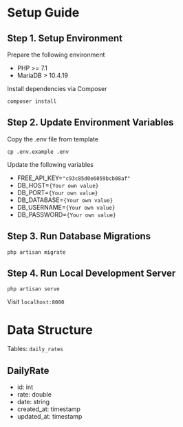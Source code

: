 # Setup Guide

## Step 1. Setup Environment
Prepare the following environment
* PHP >= 7.1
* MariaDB > 10.4.19

Install dependencies via Composer
```
composer install
```

## Step 2. Update Environment Variables
Copy the .env file from template
```
cp .env.example .env
```

Update the following variables
* FREE_API_KEY=`"c93c85d0e6059bcb08af"`
* DB_HOST=`{Your own value}`
* DB_PORT=`{Your own value}`
* DB_DATABASE=`{Your own value}`
* DB_USERNAME=`{Your own value}`
* DB_PASSWORD=`{Your own value}`

## Step 3. Run Database Migrations
```
php artisan migrate
```

## Step 4. Run Local Development Server
```
php artisan serve
```

Visit `localhost:8000`

# Data Structure
Tables: `daily_rates`

## DailyRate
* id: int
* rate: double
* date: string
* created_at: timestamp
* updated_at: timestamp
